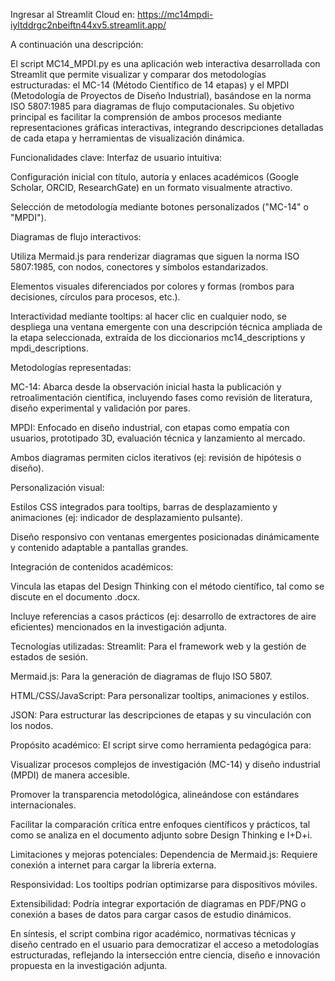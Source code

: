Ingresar al Streamlit Cloud en: https://mc14mpdi-iyltddrgc2nbeiftn44xv5.streamlit.app/ 

A continuación una descripción:

El script MC14_MPDI.py es una aplicación web interactiva desarrollada con Streamlit que permite visualizar y comparar dos metodologías estructuradas: el MC-14 (Método Científico de 14 etapas) y el MPDI (Metodología de Proyectos de Diseño Industrial), basándose en la norma ISO 5807:1985 para diagramas de flujo computacionales. Su objetivo principal es facilitar la comprensión de ambos procesos mediante representaciones gráficas interactivas, integrando descripciones detalladas de cada etapa y herramientas de visualización dinámica.

Funcionalidades clave:
Interfaz de usuario intuitiva:

Configuración inicial con título, autoría y enlaces académicos (Google Scholar, ORCID, ResearchGate) en un formato visualmente atractivo.

Selección de metodología mediante botones personalizados ("MC-14" o "MPDI").

Diagramas de flujo interactivos:

Utiliza Mermaid.js para renderizar diagramas que siguen la norma ISO 5807:1985, con nodos, conectores y símbolos estandarizados.

Elementos visuales diferenciados por colores y formas (rombos para decisiones, círculos para procesos, etc.).

Interactividad mediante tooltips: al hacer clic en cualquier nodo, se despliega una ventana emergente con una descripción técnica ampliada de la etapa seleccionada, extraída de los diccionarios mc14_descriptions y mpdi_descriptions.

Metodologías representadas:

MC-14: Abarca desde la observación inicial hasta la publicación y retroalimentación científica, incluyendo fases como revisión de literatura, diseño experimental y validación por pares.

MPDI: Enfocado en diseño industrial, con etapas como empatía con usuarios, prototipado 3D, evaluación técnica y lanzamiento al mercado.

Ambos diagramas permiten ciclos iterativos (ej: revisión de hipótesis o diseño).

Personalización visual:

Estilos CSS integrados para tooltips, barras de desplazamiento y animaciones (ej: indicador de desplazamiento pulsante).

Diseño responsivo con ventanas emergentes posicionadas dinámicamente y contenido adaptable a pantallas grandes.

Integración de contenidos académicos:

Vincula las etapas del Design Thinking con el método científico, tal como se discute en el documento .docx.

Incluye referencias a casos prácticos (ej: desarrollo de extractores de aire eficientes) mencionados en la investigación adjunta.

Tecnologías utilizadas:
Streamlit: Para el framework web y la gestión de estados de sesión.

Mermaid.js: Para la generación de diagramas de flujo ISO 5807.

HTML/CSS/JavaScript: Para personalizar tooltips, animaciones y estilos.

JSON: Para estructurar las descripciones de etapas y su vinculación con los nodos.

Propósito académico:
El script sirve como herramienta pedagógica para:

Visualizar procesos complejos de investigación (MC-14) y diseño industrial (MPDI) de manera accesible.

Promover la transparencia metodológica, alineándose con estándares internacionales.

Facilitar la comparación crítica entre enfoques científicos y prácticos, tal como se analiza en el documento adjunto sobre Design Thinking e I+D+i.

Limitaciones y mejoras potenciales:
Dependencia de Mermaid.js: Requiere conexión a internet para cargar la librería externa.

Responsividad: Los tooltips podrían optimizarse para dispositivos móviles.

Extensibilidad: Podría integrar exportación de diagramas en PDF/PNG o conexión a bases de datos para cargar casos de estudio dinámicos.

En síntesis, el script combina rigor académico, normativas técnicas y diseño centrado en el usuario para democratizar el acceso a metodologías estructuradas, reflejando la intersección entre ciencia, diseño e innovación propuesta en la investigación adjunta.

